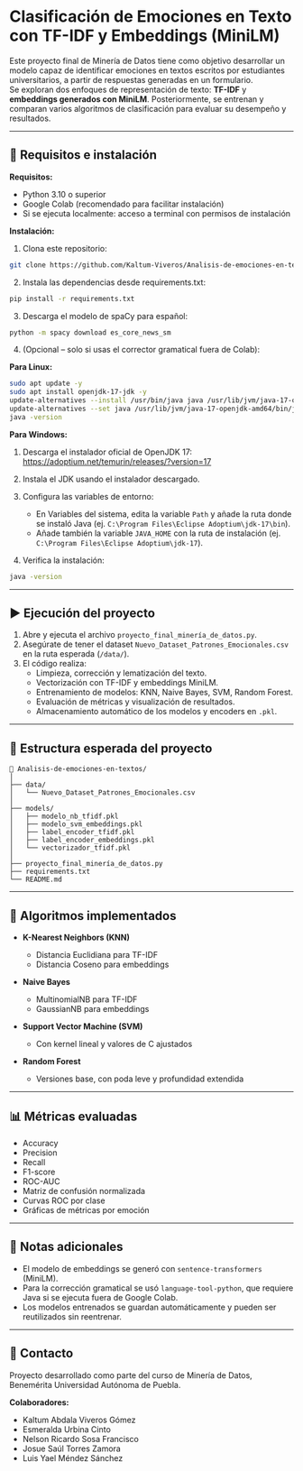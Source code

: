 # Clasificación de Emociones en Texto con TF-IDF y Embeddings (MiniLM)

Este proyecto final de Minería de Datos tiene como objetivo desarrollar un modelo capaz de identificar emociones en textos escritos por estudiantes universitarios, a partir de respuestas generadas en un formulario.  
Se exploran dos enfoques de representación de texto: **TF-IDF** y **embeddings generados con MiniLM**. Posteriormente, se entrenan y comparan varios algoritmos de clasificación para evaluar su desempeño y resultados.

---

## 🚀 Requisitos e instalación

**Requisitos:**
- Python 3.10 o superior  
- Google Colab (recomendado para facilitar instalación)  
- Si se ejecuta localmente: acceso a terminal con permisos de instalación  

**Instalación:**

1. Clona este repositorio:

```bash
git clone https://github.com/Kaltum-Viveros/Analisis-de-emociones-en-textos.git
```

2. Instala las dependencias desde requirements.txt:

```bash
pip install -r requirements.txt
```

3. Descarga el modelo de spaCy para español:

```bash
python -m spacy download es_core_news_sm
```

4. (Opcional – solo si usas el corrector gramatical fuera de Colab):

**Para Linux:**

```bash
sudo apt update -y
sudo apt install openjdk-17-jdk -y
update-alternatives --install /usr/bin/java java /usr/lib/jvm/java-17-openjdk-amd64/bin/java 1
update-alternatives --set java /usr/lib/jvm/java-17-openjdk-amd64/bin/java
java -version
```

**Para Windows:**  
1. Descarga el instalador oficial de OpenJDK 17:  
   https://adoptium.net/temurin/releases/?version=17  

2. Instala el JDK usando el instalador descargado.  

3. Configura las variables de entorno:  
   - En Variables del sistema, edita la variable `Path` y añade la ruta donde se instaló Java (ej. `C:\Program Files\Eclipse Adoptium\jdk-17\bin`).  
   - Añade también la variable `JAVA_HOME` con la ruta de instalación (ej. `C:\Program Files\Eclipse Adoptium\jdk-17`).  

4. Verifica la instalación:  

```bash
java -version
```

---

## ▶️ Ejecución del proyecto

1. Abre y ejecuta el archivo `proyecto_final_minería_de_datos.py`.  
2. Asegúrate de tener el dataset `Nuevo_Dataset_Patrones_Emocionales.csv` en la ruta esperada (`/data/`).  
3. El código realiza:  
   - Limpieza, corrección y lematización del texto.  
   - Vectorización con TF-IDF y embeddings MiniLM.  
   - Entrenamiento de modelos: KNN, Naive Bayes, SVM, Random Forest.  
   - Evaluación de métricas y visualización de resultados.  
   - Almacenamiento automático de los modelos y encoders en `.pkl`.  

---

## 📂 Estructura esperada del proyecto

```
📁 Analisis-de-emociones-en-textos/
│
├── data/
│   └── Nuevo_Dataset_Patrones_Emocionales.csv
│
├── models/
│   ├── modelo_nb_tfidf.pkl
│   ├── modelo_svm_embeddings.pkl
│   ├── label_encoder_tfidf.pkl
│   ├── label_encoder_embeddings.pkl
│   └── vectorizador_tfidf.pkl
│
├── proyecto_final_minería_de_datos.py
├── requirements.txt
└── README.md
```

---

## 🤖 Algoritmos implementados

- **K-Nearest Neighbors (KNN)**  
  - Distancia Euclidiana para TF-IDF  
  - Distancia Coseno para embeddings  

- **Naive Bayes**  
  - MultinomialNB para TF-IDF  
  - GaussianNB para embeddings  

- **Support Vector Machine (SVM)**  
  - Con kernel lineal y valores de C ajustados  

- **Random Forest**  
  - Versiones base, con poda leve y profundidad extendida  

---

## 📊 Métricas evaluadas

- Accuracy  
- Precision  
- Recall  
- F1-score  
- ROC-AUC  
- Matriz de confusión normalizada  
- Curvas ROC por clase  
- Gráficas de métricas por emoción  

---

## 📝 Notas adicionales

- El modelo de embeddings se generó con `sentence-transformers` (MiniLM).  
- Para la corrección gramatical se usó `language-tool-python`, que requiere Java si se ejecuta fuera de Google Colab.  
- Los modelos entrenados se guardan automáticamente y pueden ser reutilizados sin reentrenar.  

---

## 📧 Contacto

Proyecto desarrollado como parte del curso de Minería de Datos, Benemérita Universidad Autónoma de Puebla.  

**Colaboradores:**  
- Kaltum Abdala Viveros Gómez  
- Esmeralda Urbina Cinto  
- Nelson Ricardo Sosa Francisco  
- Josue Saúl Torres Zamora
- Luis Yael Méndez Sánchez

